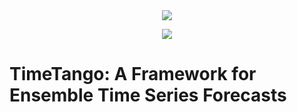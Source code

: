 <div style="text-align:center"><img src="[https://en.wikipedia.org/wiki/PNG#/media/File:PNG_transparency_demonstration_1.png]" /></div>

<p align="center">
  <img src="[https://en.wikipedia.org/wiki/PNG#/media/File:PNG_transparency_demonstration_1.png] "/>
</p>

# TimeTango: A Framework for Ensemble Time Series Forecasts
